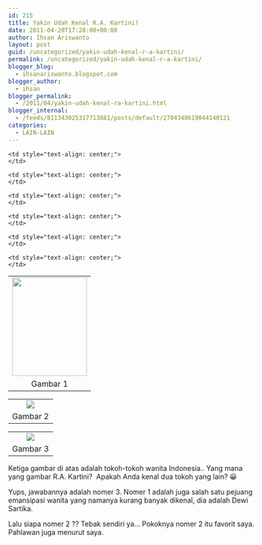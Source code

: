 ```yaml
---
id: 215
title: Yakin Udah Kenal R.A. Kartini?
date: 2011-04-20T17:28:00+00:00
author: Ihsan Ariswanto
layout: post
guid: /uncategorized/yakin-udah-kenal-r-a-kartini/
permalink: /uncategorized/yakin-udah-kenal-r-a-kartini/
blogger_blog:
  - ihsanariswanto.blogspot.com
blogger_author:
  - ihsan
blogger_permalink:
  - /2011/04/yakin-udah-kenal-ra-kartini.html
blogger_internal:
  - /feeds/811343025317713881/posts/default/2704348619044140121
categories:
  - LAIN-LAIN
---
```

<table align="center" cellpadding="0" cellspacing="0" style="margin-left: auto; margin-right: auto; text-align: center;">
  <tr>
    <td style="text-align: center;">
      <a href="http://2.bp.blogspot.com/-vL4jrWAJN7w/Ta62DqObcQI/AAAAAAAAACw/1KPL5fFScjk/s1600/dewi-sartika.jpg" style="margin-left: auto; margin-right: auto;"><img border="0" height="200" src="http://2.bp.blogspot.com/-vL4jrWAJN7w/Ta62DqObcQI/AAAAAAAAACw/1KPL5fFScjk/s200/dewi-sartika.jpg" width="152" /></a>
    </td>
  </tr>
  
  <tr>
    <td style="text-align: center;">
      Gambar 1
    </td>
    
    <td style="text-align: center;">
    </td>
    
    <td style="text-align: center;">
    </td>
    
    <td style="text-align: center;">
    </td>
    
    <td style="text-align: center;">
    </td>
    
    <td style="text-align: center;">
    </td>
    
    <td style="text-align: center;">
    </td>
  </tr>
</table>

<table align="center" cellpadding="0" cellspacing="0" style="margin-left: auto; margin-right: auto; text-align: center;">
  <tr>
    <td style="text-align: center;">
      <a href="http://3.bp.blogspot.com/-aMjbGyYBdaY/Ta63JJEvX8I/AAAAAAAAADA/HTq3GRqL6zw/s1600/s1-342851nyonya-meneer.jpg" style="margin-left: auto; margin-right: auto;"><img border="0" src="http://3.bp.blogspot.com/-aMjbGyYBdaY/Ta63JJEvX8I/AAAAAAAAADA/HTq3GRqL6zw/s1600/s1-342851nyonya-meneer.jpg" /></a>
    </td>
  </tr>
  
  <tr>
    <td style="text-align: center;">
      Gambar 2
    </td>
  </tr>
</table>

<table align="center" cellpadding="0" cellspacing="0" style="margin-left: auto; margin-right: auto; text-align: center;">
  <tr>
    <td style="text-align: center;">
      <a href="http://1.bp.blogspot.com/-x5WpBsUNf6A/Ta62cgciwHI/AAAAAAAAAC4/td4AQOhcSTA/s1600/kartinix.jpg" style="margin-left: auto; margin-right: auto;"><img border="0" src="http://1.bp.blogspot.com/-x5WpBsUNf6A/Ta62cgciwHI/AAAAAAAAAC4/td4AQOhcSTA/s1600/kartinix.jpg" /></a>
    </td>
  </tr>
  
  <tr>
    <td style="text-align: center;">
      Gambar 3
    </td>
  </tr>
</table>

Ketiga gambar di atas adalah tokoh-tokoh wanita Indonesia.. Yang mana yang gambar R.A. Kartini?&nbsp; Apakah Anda kenal dua tokoh yang lain? 😀 <a name='more'></a>

Yups, jawabannya adalah nomer 3. Nomer 1 adalah juga salah satu pejuang emansipasi wanita yang namanya kurang banyak dikenal, dia adalah Dewi Sartika.

Lalu siapa nomer 2 ?? Tebak sendiri ya&#8230; Pokoknya nomer 2 itu favorit saya. Pahlawan juga menurut saya.